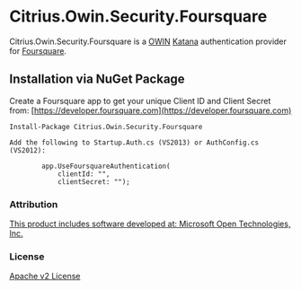 # Citrius.Owin.Security.Foursquare
Citrius.Owin.Security.Foursquare is a [OWIN](http://owin.org/) [Katana](http://katanaproject.codeplex.com) authentication provider for [Foursquare](https://developer.foursquare.com).

## Installation via NuGet Package

Create a Foursquare app to get your unique Client ID and Client Secret from: [https://developer.foursquare.com](https://developer.foursquare.com)

	Install-Package Citrius.Owin.Security.Foursquare

	Add the following to Startup.Auth.cs (VS2013) or AuthConfig.cs (VS2012):

            app.UseFoursquareAuthentication(
                clientId: "",
                clientSecret: "");

### Attribution

[This product includes software developed at: Microsoft Open Technologies, Inc.](https://github.com/johndpalm/Citrius.Owin.Security.Foursquare/blob/master/NOTICE.txt)

### License
[Apache v2 License](https://github.com/johndpalm/Citrius.Owin.Security.Foursquare/blob/master/LICENSE.txt)